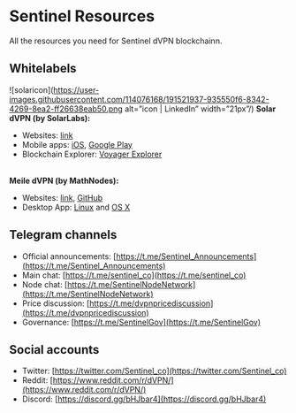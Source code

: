 # Sentinel Resources

All the resources you need for Sentinel dVPN blockchainn.

## Whitelabels

![solaricon](https://user-images.githubusercontent.com/114076168/191521937-935550f6-8342-4269-8ea2-ff26638eab50.png alt=”icon | LinkedIn” width=”21px”/) **Solar dVPN (by SolarLabs):**
- Websites: [link](https://solarlabs.ee/)
- Mobile apps: [iOS](https://apps.apple.com/ee/app/solar-dvpn/id1597909295), [Google Play](https://play.google.com/store/apps/details?id=ee.solarlabs.dvpn)
- Blockchain Explorer: [Voyager Explorer](https://explorer.solar/sentinel)

\
**Meile dVPN (by MathNodes):**
- Websites: [link](https://solarlabs.ee/), [GitHub](https://github.com/MathNodes/meile)
- Desktop App: [Linux](https://github.com/MathNodes/meile-gui) and [OS X](https://github.com/MathNodes/meile-gui)


## Telegram channels
- Official announcements: [https://t.me/Sentinel_Announcements](https://t.me/Sentinel_Announcements)
- Main chat: [https://t.me/sentinel_co](https://t.me/sentinel_co)
- Node chat: [https://t.me/SentinelNodeNetwork](https://t.me/SentinelNodeNetwork)
- Price discussion: [https://t.me/dvpnpricediscussion](https://t.me/dvpnpricediscussion)
- Governance: [https://t.me/SentinelGov](https://t.me/SentinelGov)

## Social accounts
- Twitter: [https://twitter.com/Sentinel_co](https://twitter.com/Sentinel_co)
- Reddit: [https://www.reddit.com/r/dVPN/](https://www.reddit.com/r/dVPN/)
- Discord: [https://discord.gg/bHJbar4](https://discord.gg/bHJbar4)
